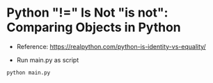 # Python "!=" Is Not "is not": Comparing Objects in Python

- Reference: https://realpython.com/python-is-identity-vs-equality/

- Run main.py as script
```python
python main.py
```
